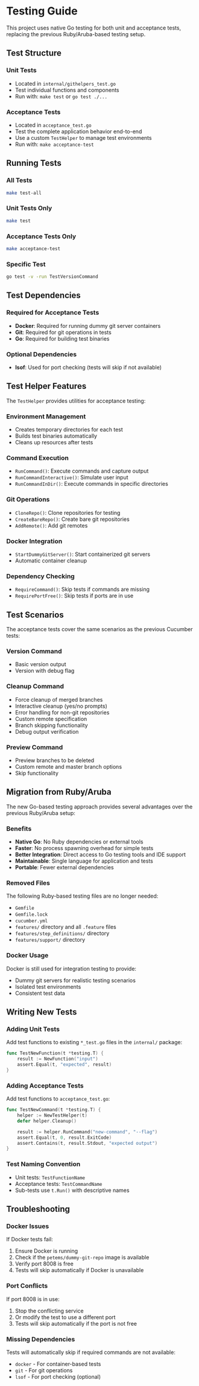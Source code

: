 # Testing Guide

This project uses native Go testing for both unit and acceptance tests, replacing the previous Ruby/Aruba-based testing setup.

## Test Structure

### Unit Tests
- Located in `internal/githelpers_test.go`
- Test individual functions and components
- Run with: `make test` or `go test ./...`

### Acceptance Tests
- Located in `acceptance_test.go`
- Test the complete application behavior end-to-end
- Use a custom `TestHelper` to manage test environments
- Run with: `make acceptance-test`

## Running Tests

### All Tests
```bash
make test-all
```

### Unit Tests Only
```bash
make test
```

### Acceptance Tests Only
```bash
make acceptance-test
```

### Specific Test
```bash
go test -v -run TestVersionCommand
```

## Test Dependencies

### Required for Acceptance Tests
- **Docker**: Required for running dummy git server containers
- **Git**: Required for git operations in tests
- **Go**: Required for building test binaries

### Optional Dependencies
- **lsof**: Used for port checking (tests will skip if not available)

## Test Helper Features

The `TestHelper` provides utilities for acceptance testing:

### Environment Management
- Creates temporary directories for each test
- Builds test binaries automatically
- Cleans up resources after tests

### Command Execution
- `RunCommand()`: Execute commands and capture output
- `RunCommandInteractive()`: Simulate user input
- `RunCommandInDir()`: Execute commands in specific directories

### Git Operations
- `CloneRepo()`: Clone repositories for testing
- `CreateBareRepo()`: Create bare git repositories
- `AddRemote()`: Add git remotes

### Docker Integration
- `StartDummyGitServer()`: Start containerized git servers
- Automatic container cleanup

### Dependency Checking
- `RequireCommand()`: Skip tests if commands are missing
- `RequirePortFree()`: Skip tests if ports are in use

## Test Scenarios

The acceptance tests cover the same scenarios as the previous Cucumber tests:

### Version Command
- Basic version output
- Version with debug flag

### Cleanup Command
- Force cleanup of merged branches
- Interactive cleanup (yes/no prompts)
- Error handling for non-git repositories
- Custom remote specification
- Branch skipping functionality
- Debug output verification

### Preview Command
- Preview branches to be deleted
- Custom remote and master branch options
- Skip functionality

## Migration from Ruby/Aruba

The new Go-based testing approach provides several advantages over the previous Ruby/Aruba setup:

### Benefits
- **Native Go**: No Ruby dependencies or external tools
- **Faster**: No process spawning overhead for simple tests
- **Better Integration**: Direct access to Go testing tools and IDE support
- **Maintainable**: Single language for application and tests
- **Portable**: Fewer external dependencies

### Removed Files
The following Ruby-based testing files are no longer needed:
- `Gemfile`
- `Gemfile.lock`
- `cucumber.yml`
- `features/` directory and all `.feature` files
- `features/step_definitions/` directory
- `features/support/` directory

### Docker Usage
Docker is still used for integration testing to provide:
- Dummy git servers for realistic testing scenarios
- Isolated test environments
- Consistent test data

## Writing New Tests

### Adding Unit Tests
Add test functions to existing `*_test.go` files in the `internal/` package:

```go
func TestNewFunction(t *testing.T) {
    result := NewFunction("input")
    assert.Equal(t, "expected", result)
}
```

### Adding Acceptance Tests
Add test functions to `acceptance_test.go`:

```go
func TestNewCommand(t *testing.T) {
    helper := NewTestHelper(t)
    defer helper.Cleanup()

    result := helper.RunCommand("new-command", "--flag")
    assert.Equal(t, 0, result.ExitCode)
    assert.Contains(t, result.Stdout, "expected output")
}
```

### Test Naming Convention
- Unit tests: `TestFunctionName`
- Acceptance tests: `TestCommandName`
- Sub-tests use `t.Run()` with descriptive names

## Troubleshooting

### Docker Issues
If Docker tests fail:
1. Ensure Docker is running
2. Check if the `petems/dummy-git-repo` image is available
3. Verify port 8008 is free
4. Tests will skip automatically if Docker is unavailable

### Port Conflicts
If port 8008 is in use:
1. Stop the conflicting service
2. Or modify the test to use a different port
3. Tests will skip automatically if the port is not free

### Missing Dependencies
Tests will automatically skip if required commands are not available:
- `docker` - For container-based tests
- `git` - For git operations
- `lsof` - For port checking (optional)